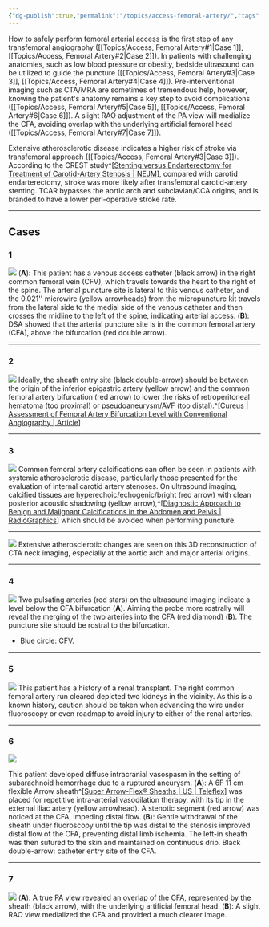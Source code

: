 ```yaml
---
{"dg-publish":true,"permalink":"/topics/access-femoral-artery/","tags":["access","anatomy","artery"],"created":"2023-08-14T19:26:50.000-07:00","updated":"2023-10-26T09:29:28.790-07:00"}
---
```



How to safely perform femoral arterial access is the first step of any transfemoral angiography ([[Topics/Access, Femoral Artery#1\|Case 1]], [[Topics/Access, Femoral Artery#2\|Case 2]]). In patients with challenging anatomies, such as low blood pressure or obesity, bedside ultrasound can be utilized to guide the puncture ([[Topics/Access, Femoral Artery#3\|Case 3]], [[Topics/Access, Femoral Artery#4\|Case 4]]). Pre-interventional imaging such as CTA/MRA are sometimes of tremendous help, however, knowing the patient's anatomy remains a key step to avoid complications ([[Topics/Access, Femoral Artery#5\|Case 5]], [[Topics/Access, Femoral Artery#6\|Case 6]]). A slight RAO adjustment of the PA view will medialize the CFA, avoiding overlap with the underlying artificial femoral head ([[Topics/Access, Femoral Artery#7\|Case 7]]). 

Extensive atherosclerotic disease indicates a higher risk of stroke via transfemoral approach ([[Topics/Access, Femoral Artery#3\|Case 3]]). According to the CREST study^[[Stenting versus Endarterectomy for Treatment of Carotid-Artery Stenosis | NEJM](https://www.nejm.org/doi/full/10.1056/NEJMoa0912321?logout=true)], compared with carotid endarterectomy, stroke was more likely after transfemoral carotid-artery stenting. TCAR bypasses the aortic arch and subclavian/CCA origins, and is branded to have a lower peri-operative stroke rate.

---

## Cases

### 1

![](https://i.imgur.com/ID9QMXd.png)
(**A**): This patient has a venous access catheter (black arrow) in the right common femoral vein (CFV), which travels towards the heart to the right of the spine. The arterial puncture site is lateral to this venous catheter, and the 0.021'' microwire (yellow arrowheads) from the micropuncture kit travels from the lateral side to the medial side of the venous catheter and then crosses the midline to the left of the spine, indicating arterial access. 
(**B**): DSA showed that the arterial puncture site is in the common femoral artery (CFA), above the bifurcation (red double arrow).

---

### 2

![](https://i.imgur.com/NMlKfQ8.jpg)
Ideally, the sheath entry site (black double-arrow) should be between the origin of the inferior epigastric artery (yellow arrow) and the common femoral artery bifurcation (red arrow) to lower the risks of retroperitoneal hematoma (too proximal) or pseudoaneurysm/AVF (too distal).^[[Cureus | Assessment of Femoral Artery Bifurcation Level with Conventional Angiography | Article](https://www.cureus.com/articles/15378-assessment-of-femoral-artery-bifurcation-level-with-conventional-angiography#!/)]

---

### 3

![](https://i.imgur.com/Mz0WqSM.png)
Common femoral artery calcifications can often be seen in patients with systemic atherosclerotic disease, particularly those presented for the evaluation of internal carotid artery stenoses. On ultrasound imaging, calcified tissues are hyperechoic/echogenic/bright (red arrow) with clean posterior acoustic shadowing (yellow arrow),^[[Diagnostic Approach to Benign and Malignant Calcifications in the Abdomen and Pelvis | RadioGraphics](https://pubs.rsna.org/doi/full/10.1148/rg.2020190152)] which should be avoided when performing puncture.

---

![](https://i.imgur.com/AuhOYD5.png)
Extensive atherosclerotic changes are seen on this 3D reconstruction of CTA neck imaging, especially at the aortic arch and major arterial origins. 

---

### 4

![](https://i.imgur.com/mxgU9ar.jpg)
Two pulsating arteries (red stars) on the ultrasound imaging indicate a level below the CFA bifurcation (**A**). Aiming the probe more rostrally will reveal the merging of the two arteries into the CFA (red diamond) (**B**). The puncture site should be rostral to the bifurcation. 

- Blue circle: CFV.

---

### 5

![](https://i.imgur.com/sZtKMpN.jpg)
This patient has a history of a renal transplant. The right common femoral artery run cleared depicted two kidneys in the vicinity. As this is a known history, caution should be taken when advancing the wire under fluoroscopy or even roadmap to avoid injury to either of the renal arteries.

---

### 6

![](https://i.imgur.com/83tzk6M.png)

This patient developed diffuse intracranial vasospasm in the setting of subarachnoid hemorrhage due to a ruptured aneurysm. 
(**A**): A 6F 11 cm flexible Arrow sheath^[[Super Arrow-Flex® Sheaths | US | Teleflex](https://www.teleflex.com/usa/en/product-areas/interventional/vascular-access-closure/super-arrow-flex-sheaths/)] was placed for repetitive intra-arterial vasodilation therapy, with its tip in the external iliac artery (yellow arrowhead). A stenotic segment (red arrow) was noticed at the CFA, impeding distal flow. 
(**B**): Gentle withdrawal of the sheath under fluoroscopy until the tip was distal to the stenosis improved distal flow of the CFA, preventing distal limb ischemia. The left-in sheath was then sutured to the skin and maintained on continuous drip. Black double-arrow: catheter entry site of the CFA.

---

### 7

![](https://i.imgur.com/ZvyS1XW.jpg)
(**A**): A true PA view revealed an overlap of the CFA, represented by the sheath (black arrow), with the underlying artificial femoral head.
(**B**): A slight RAO view medialized the CFA and provided a much clearer image.